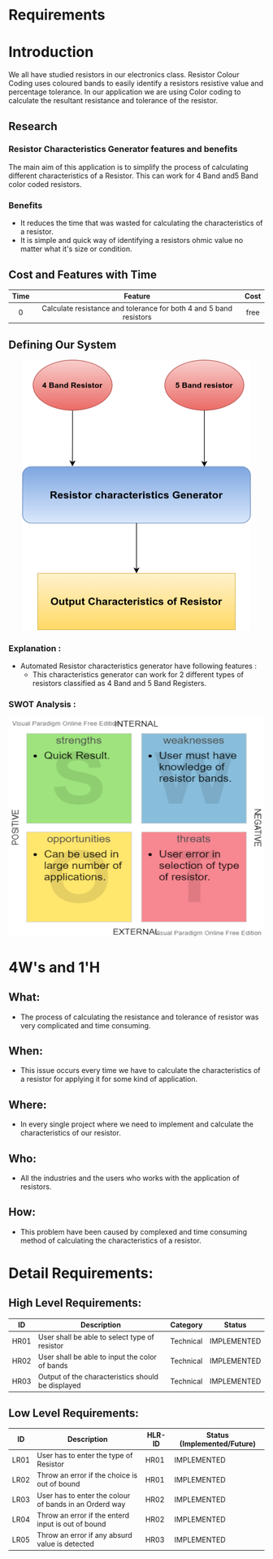 

# Requirements
# Introduction
We all have studied resistors in our electronics class. Resistor Colour Coding uses coloured bands to easily identify a resistors resistive value and percentage tolerance. In our application we are using Color coding to calculate the resultant resistance and tolerance of the resistor.

## Research

### Resistor Characteristics Generator features and benefits
The main aim of this application is to simplify the process of calculating different characteristics of a Resistor. This can work for 4 Band and5 Band color coded resistors.




### Benefits
- It reduces the time that was wasted for calculating the characteristics of a resistor. 
- It is simple and quick way of identifying a resistors ohmic value no matter what it's size or condition.
## Cost and Features with Time
| Time |  Feature| Cost 
|:--------:|:-------------:|:-------------:|
| 0 | Calculate resistance and tolerance for both 4 and 5 band resistors | free

## Defining Our System

<p align="center">
  <img width="450" height="532" src="https://github.com/Ayush1146/Mini_Project/blob/071bdcd1d01dc901d48d5a2986d40b5802180257/1_Requirements/Untitled%20Diagram.png">
</p>

### Explanation :
* Automated Resistor characteristics generator have following features :
	* This characteristics generator can work for 2 different types of resistors classified as 4 Band and 5 Band Registers.

### SWOT Analysis :
<p align="center">
  <img width="572" height="432" src="https://github.com/Ayush1146/Mini_Project/blob/583d4705de81ab10c86ec5e47bb92ed1a04fd025/1_Requirements/SWOT%20ANALYSIS.jpg.png">
</p>

# 4W's and 1'H

## What: 
* The process of calculating the resistance and tolerance of resistor was very complicated and time consuming.
## When:
* This issue occurs every time we have to calculate the characteristics of a resistor for applying it for some kind of application.
## Where:
* In every single project where we need to implement and calculate the characteristics of our resistor.
## Who:
* All the industries and the users who works with the application of resistors.

## How:
* This problem have been caused by complexed and time consuming method of calculating the characteristics of a resistor.

# Detail Requirements:

## High Level Requirements:
| ID | Description | Category | Status | 
| ----- | ----- | ------- | ---------|
| HR01 | User shall be able to select type of resistor | Technical | IMPLEMENTED | 
| HR02 | User shall be able to input the color of bands  | Technical | IMPLEMENTED |
| HR03 | Output of the characteristics should be displayed   | Technical | IMPLEMENTED|
## Low Level Requirements:

|ID  | Description | HLR-ID | Status (Implemented/Future)|
|----|-------------|--------|----------------------------|
|LR01| User has to enter the type of Resistor | HR01 | IMPLEMENTED |
|LR02| Throw an error if the choice is out of bound | HR01 | IMPLEMENTED |
|LR03| User has to enter the colour of bands in an Orderd way | HR02 | IMPLEMENTED |
|LR04| Throw an error if the enterd input is out of bound | HR02 | IMPLEMENTED |
|LR05| Throw an error if any absurd value is detected | HR03 | IMPLEMENTED |
